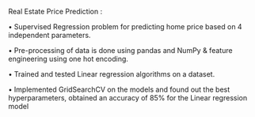 Real Estate Price Prediction :

• Supervised Regression problem for predicting home price based on 4 independent parameters. 

• Pre-processing of data is done using pandas and NumPy & feature engineering using one hot encoding. 

• Trained and tested Linear regression algorithms on a dataset. 

• Implemented GridSearchCV on the models and found out the best hyperparameters, obtained an accuracy of 85% for the Linear regression model 
